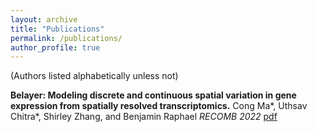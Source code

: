 ```yaml
---
layout: archive
title: "Publications"
permalink: /publications/
author_profile: true
---
```


(Authors listed alphabetically unless not)

**Belayer: Modeling discrete and continuous spatial variation in gene expression from spatially resolved transcriptomics.**
Cong Ma*, Uthsav Chitra*, Shirley Zhang, and Benjamin Raphael
_RECOMB 2022_
[pdf](/files/belayer.pdf)